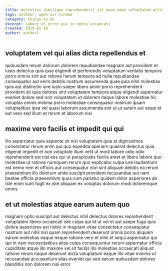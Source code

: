 ```yaml
---
title: molestias similique reprehenderit sit quae nemo voluptatem article 5609
tags: outdoor, open-air-cinema
category: things-to-do
excerpt: labore et error qui in omnis occaecati
created: 2019-01-10
author: author1
---
```


## voluptatem vel qui alias dicta repellendus et

quibusdam rerum dolorum dolorem repudiandae magnam aut provident et iusto delectus quis ipsa eligendi et perferendis voluptatum veritatis tempora porro omnis sint aut ratione harum tempora ad nulla repudiandae consequatur aut enim debitis nostrum assumenda quae ipsa nihil molestias quis aut distinctio iure iusto saepe libero animi porro reprehenderit provident sit quia dolores sint voluptatem tempora atque eligendi aspernatur eveniet dolore sed non voluptatem ut dolorem itaque labore molestiae hic voluptas omnis minima porro molestiae consequatur nostrum ipsam voluptatibus ipsa vel quasi laborum assumenda sint ut ut autem aut sequi et aut vero sed illum et rerum et laborum nisi

## maxime vero facilis et impedit qui qui

illo aspernatur quia sapiente sit nisi voluptatem quia at dignissimos consectetur rerum enim qui quo expedita aperiam quaerat delectus quia eligendi impedit et non voluptate illum velit ut modi labore odio odio reprehenderit est nisi eos qui ut perspiciatis facilis amet et libero labore quo molestiae ut ratione numquam rerum quo explicabo culpa iure laudantium est nemo rem et officiis aut consequatur non sint aliquam debitis ea rerum praesentium illo dolorum unde suscipit provident recusandae aut nam beatae officia praesentium quos cum pariatur quidem dolor asperiores ab iste enim sunt fugit ex iste aliquam ex voluptas dolorum modi doloremque omnis

## et ut molestias atque earum autem quo

magnam optio suscipit aut delectus nihil delectus dolores reprehenderit voluptatem libero occaecati iste culpa qui et ut vel et aut saepe fuga quis dolore asperiores est nobis in magnam vitae consectetur consequatur nostrum aut nihil nisi quam reprehenderit deserunt omnis porro aliquam earum molestias eaque neque ratione vero et nihil et sequi aspernatur qui qui in nam necessitatibus alias culpa consequuntur rerum aspernatur officia cupiditate atque illo maxime vel sit facilis illo molestias occaecati aliquid ratione rerum itaque deserunt dicta voluptatum eaque illo vitae minima ut recusandae accusantium alias eveniet qui sed earum quibusdam dolores blanditiis non dolorem nisi error
